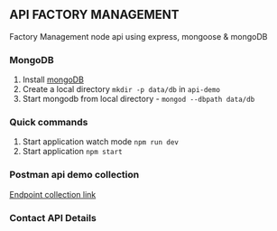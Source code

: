 ## API FACTORY MANAGEMENT
Factory Management node api using express, mongoose & mongoDB

### MongoDB

1. Install [mongoDB](https://docs.mongodb.com/manual/tutorial/install-mongodb-on-os-x/)
1. Create a local directory `mkdir -p data/db` in `api-demo`
1. Start mongodb from local directory - `mongod --dbpath data/db`

### Quick commands

1. Start application watch mode `npm run dev`
1. Start application `npm start`

### Postman api demo collection

[Endpoint collection link](https://www.getpostman.com/collections/a82ec0d062ee11b1140c)

### Contact API Details

<!-- 1. Get all contacts

```text
curl -X GET -H "Cache-Control: no-cache" "http://localhost:8080/api/contacts"
```

2. Create contact

```text
curl -X POST -H "Content-Type: application/json" -H "Cache-Control: no-cache" -d '{
    "name": "name",
    "email": "email@me.com"
}' "http://localhost:8080/api/contact"
```

3. Get contact by Id
```text
curl -X GET -H "Content-Type: application/json" -H "Cache-Control: no-cache" "http://localhost:8080/api/contact/{ID}"
```

4. Update contact by Id
```text
curl -X PUT -H "Content-Type: application/json" -H "Cache-Control: no-cache" -d '{
  "name": "name"
}' "http://localhost:8080/api/contact/{ID}"
```

5. Delete contact by Id
```text
curl -X DELETE -H "Cache-Control: no-cache" -H "http://localhost:8080/api/contacts/{ID}"
``` -->
